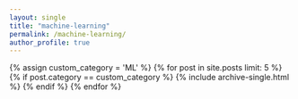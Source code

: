```yaml
---
layout: single
title: "machine-learning"
permalink: /machine-learning/
author_profile: true
---
```


{% assign custom_category = 'ML' %}
{% for post in site.posts limit: 5 %}
  {% if post.category == custom_category %}
    {% include archive-single.html %}
  {% endif %}
{% endfor %}
